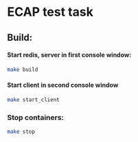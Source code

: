 # ECAP test task

## Build: 

#### Start redis, server in first console window:
```bash
make build
```

#### Start client in second console window
```bash
make start_client
```

### Stop containers: 
```bash
make stop
```